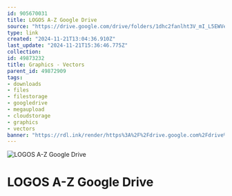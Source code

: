 ```yaml
---
id: 905670031
title: LOGOS A-Z Google Drive
source: "https://drive.google.com/drive/folders/1dhc2fanlht3V_mI_L5EWVe3EuDifXPYr?usp=sharing"
type: link
created: "2024-11-21T13:04:36.910Z"
last_update: "2024-11-21T15:36:46.775Z"
collection:
id: 49873232
title: Graphics - Vectors
parent_id: 49872909
tags:
- downloads
- files
- filestorage
- googledrive
- megaupload
- cloudstorage
- graphics
- vectors
banner: "https://rdl.ink/render/https%3A%2F%2Fdrive.google.com%2Fdrive%2Ffolders%2F1dhc2fanlht3V_mI_L5EWVe3EuDifXPYr%3Fusp%3Dsharing"
---
```


![LOGOS A-Z Google Drive](https://rdl.ink/render/https%3A%2F%2Fdrive.google.com%2Fdrive%2Ffolders%2F1dhc2fanlht3V_mI_L5EWVe3EuDifXPYr%3Fusp%3Dsharing)

# LOGOS A-Z Google Drive


